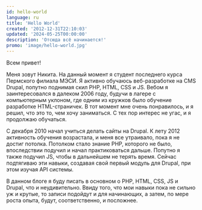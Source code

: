 ```yaml
---
id: hello-world
language: ru
title: 'Hello World'
created: '2012-12-31T22:10:03'
updated: '2024-05-25T00:00:00'
description: 'Отсюда всё начинается!'
promo: 'image/hello-world.jpg'
---
```


Всем привет!

Меня зовут Никита. На данный момент я студент последнего курса Пермского филиала
МЭСИ. Я активно обучаюсь веб-разработке на CMS Drupal, попутно поднимая скил
PHP, HTML, CSS и JS. Вебом я заинтересовался в далеком 2006 году, будучи в
лагере с компьютерным уклоном, где одним из кружков было обучение разработке
HTML-страничек. В тот момент мне очень понравилось, и я решил, что это то, чем
хочу заниматься. С тех пор интерес не угас, и я продолжаю обучаться.

С декабря 2010 начал учиться делать сайты на Drupal. К лету 2012 активность
обучения возрастала, и меня все утраивало, пока я не достиг потолка. Потолком
стало знание PHP, которого не было, впоследствии подучил и начал практиковаться
дальше. Попутно я также подучил JS, чтобы в дальнейшем не терять время. Сейчас
подтягиваю эти навыки, создавая свой первый модуль для Drupal, при этом изучая
API системы.

В данном блоге я буду писать в основном о PHP, HTML, CSS, JS и Drupal, что и
неудивительно. Ввиду того, что мои навыки пока не сильно уж и крутые, то записи
подойдут и для начинающих, а затем, по мере роста опыта, будут, соответственно,
и посложнее.
